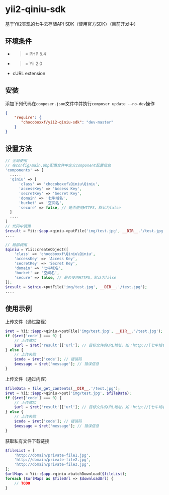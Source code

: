# yii2-qiniu-sdk
基于Yii2实现的七牛云存储API SDK（使用官方SDK）（目前开发中）

环境条件
--------
- >= PHP 5.4
- >= Yii 2.0
- cURL extension

安装
----

添加下列代码在``composer.json``文件中并执行``composer update --no-dev``操作

```json
{
    "require": {
       "chocoboxxf/yii2-qiniu-sdk": "dev-master"
    }
}
```

设置方法
--------

```php
// 全局使用
// 在config/main.php配置文件中定义component配置信息
'components' => [
  .....
  'qiniu' => [ 
      'class' => 'chocoboxxf\Qiniu\Qiniu',
      'accessKey' => 'Access Key',
      'secretKey' => 'Secret Key',
      'domain' => '七牛域名',
      'bucket' => '空间名',
      'secure' => false, // 是否使用HTTPS，默认为false
  ]
  ....
]
// 代码中调用
$result = Yii::$app->qiniu->putFile('img/test.jpg', __DIR__.'/test.jpg');
....
```

```php
// 局部调用
$qiniu = Yii::createObject([
    'class' => 'chocoboxxf\Qiniu\Qiniu',
    'accessKey' => 'Access Key',
    'secretKey' => 'Secret Key',
    'domain' => '七牛域名',
    'bucket' => '空间名',
    'secure' => false, // 是否使用HTTPS，默认为false
]);
$result = $qiniu->putFile('img/test.jpg', __DIR__.'/test.jpg');
....
```

使用示例
--------

上传文件（通过路径）

```php
$ret = Yii::$app->qiniu->putFile('img/test.jpg', __DIR__.'/test.jpg');
if ($ret['code'] === 0) {
    // 上传成功
    $url = $ret['result']['url']; // 目标文件的URL地址，如：http://[七牛域名]/img/test.jpg
} else {
    // 上传失败
    $code = $ret['code']; // 错误码
    $message = $ret['message']; // 错误信息
}
```

上传文件（通过内容）

```php
$fileData = file_get_contents(__DIR__.'/test.jpg');
$ret = Yii::$app->qiniu->put('img/test.jpg', $fileData);
if ($ret['code'] === 0) {
    // 上传成功
    $url = $ret['result']['url']; // 目标文件的URL地址，如：http://[七牛域名]/img/test.jpg
} else {
    // 上传失败
    $code = $ret['code']; // 错误码
    $message = $ret['message']; // 错误信息
}
```

获取私有文件下载链接

```php
$fileList = [
    'http://domain/private-file1.jpg',
    'http://domain/private-file2.jpg',
    'http://domain/private-file3.jpg',
];
$urlMaps = Yii::$app->qiniu->batchDownload($fileList);
foreach ($urlMaps as $fileUrl => $downloadUrl) {
    // TODO
}
```